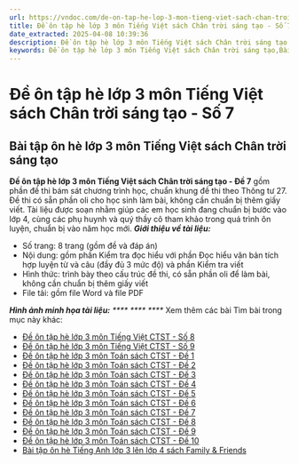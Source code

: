 ```yaml
---
url: https://vndoc.com/de-on-tap-he-lop-3-mon-tieng-viet-sach-chan-troi-sang-tao-so-7-323824
title: Đề ôn tập hè lớp 3 môn Tiếng Việt sách Chân trời sáng tạo - Số 7 - VnDoc.com
date_extracted: 2025-04-08 10:39:36
description: Đề ôn tập hè lớp 3 môn Tiếng Việt sách Chân trời sáng tạo - Đề 7 được soạn nhằm giúp các em học sinh rèn luyện, củng cố các kiến thức để chuẩn bị bước vào năm học mới.
keywords: Đề ôn tập hè lớp 3 môn Tiếng Việt sách Chân trời sáng tạo,Bài tập hè lớp 3 môn Tiếng Việt sách Chân trời sáng tạo,bài tập ôn hè lớp 3 lên lớp 4,bài tập ôn hè lớp 3 lên 4,ôn tập hè lớp 3 lên 4,đề ôn tập hè lớp 3 lên 4,ôn hè lớp 3 lên 4,đề ôn tập lớp 3 lên lớp 4,bộ đề ôn tập hè lớp 3 lên lớp 4,ôn hè lớp 3,đề ôn tập hè lớp 3,bài tập ôn hè lớp 3 lên lớp 4 môn tiếng việt,bài tập ôn hè lớp 3 lên 4 môn tiếng việt,ôn tập hè lớp 3 lên 4 môn tiếng việt,đề ôn tập hè lớp 3 lên 4 môn tiếng việt
---
```


# Đề ôn tập hè lớp 3 môn Tiếng Việt sách Chân trời sáng tạo - Số 7
## **Bài tập ôn hè lớp 3 môn Tiếng Việt sách Chân trời sáng tạo**
**Đề ôn tập hè lớp 3 môn Tiếng Việt sách Chân trời sáng tạo - Đề 7** gồm phần đề thi bám sát chương trình học, chuẩn khung đề thi theo Thông tư 27. Đề thi có sẵn phần oli cho học sinh làm bài, không cần chuẩn bị thêm giấy viết.
Tài liệu được soạn nhằm giúp các em học sinh đang chuẩn bị bước vào lớp 4, cùng các phụ huynh và quý thầy cô tham khảo trong quá trình ôn luyện, chuẩn bị vào năm học mới.
_**Giới thiệu về tài liệu:**_
  * Số trang: 8 trang \(gồm đề và đáp án\)
  * Nội dung: gồm phần Kiểm tra đọc hiểu với phần Đọc hiểu văn bản tích hợp luyện từ và câu \(đầy đủ 3 mức độ\) và phần Kiểm tra viết
  * Hình thức: trình bày theo cấu trúc đề thi, có sẵn phần oli để làm bài, không cần chuẩn bị thêm giấy viết
  * File tải: gồm file Word và file PDF

_**Hình ảnh minh họa tài liệu:**_
_****_
_****_
_****_
Xem thêm các bài Tìm bài trong mục này khác:
  * [Đề ôn tập hè lớp 3 môn Tiếng Việt CTST - Số 8](</de-on-tap-he-lop-3-mon-tieng-viet-sach-chan-troi-sang-tao-so-8-323825>)
  * [Đề ôn tập hè lớp 3 môn Tiếng Việt CTST - Số 9](</de-on-tap-he-lop-3-mon-tieng-viet-sach-chan-troi-sang-tao-so-9-323826>)
  * [Đề ôn tập hè lớp 3 môn Toán sách CTST - Đề 1](</de-on-tap-he-lop-3-mon-toan-sach-chan-troi-sang-tao-de-1-299234>)
  * [Đề ôn tập hè lớp 3 môn Toán sách CTST - Đề 2](</de-on-tap-he-lop-3-mon-toan-sach-chan-troi-sang-tao-de-2-299568>)
  * [Đề ôn tập hè lớp 3 môn Toán sách CTST - Đề 3](</de-on-tap-he-lop-3-mon-toan-sach-chan-troi-sang-tao-de-3-299647>)
  * [Đề ôn tập hè lớp 3 môn Toán sách CTST - Đề 4](</de-on-tap-he-lop-3-mon-toan-sach-chan-troi-sang-tao-de-4-299688>)
  * [Đề ôn tập hè lớp 3 môn Toán sách CTST - Đề 5](</de-on-tap-he-lop-3-mon-toan-sach-chan-troi-sang-tao-de-5-323830>)
  * [Đề ôn tập hè lớp 3 môn Toán sách CTST - Đề 6](</de-on-tap-he-lop-3-mon-toan-sach-chan-troi-sang-tao-de-6-323832>)
  * [Đề ôn tập hè lớp 3 môn Toán sách CTST - Đề 7](</de-on-tap-he-lop-3-mon-toan-sach-chan-troi-sang-tao-de-7-323833>)
  * [Đề ôn tập hè lớp 3 môn Toán sách CTST - Đề 8](</de-on-tap-he-lop-3-mon-toan-sach-chan-troi-sang-tao-de-8-323834>)
  * [Đề ôn tập hè lớp 3 môn Toán sách CTST - Đề 9](</de-on-tap-he-lop-3-mon-toan-sach-chan-troi-sang-tao-de-9-323835>)
  * [Đề ôn tập hè lớp 3 môn Toán sách CTST - Đề 10](</de-on-tap-he-lop-3-mon-toan-sach-chan-troi-sang-tao-de-10-323836>)
  * [Bài tập ôn hè Tiếng Anh lớp 3 lên lớp 4 sách Family & Friends](</bai-tap-on-he-tieng-anh-lop-3-len-lop-4-sach-family-and-friends-297659>)

